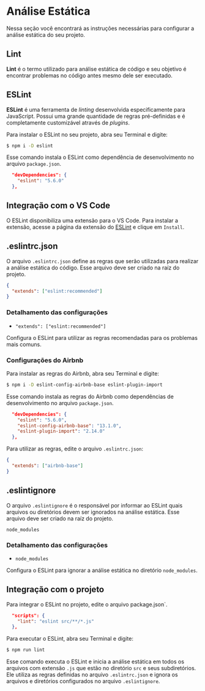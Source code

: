 # Análise Estática

Nessa seção você encontrará as instruções necessárias para configurar a análise estática do seu projeto.

## Lint

**Lint** é o termo utilizado para análise estática de código e seu objetivo é encontrar problemas no código antes mesmo dele ser executado.

## ESLint

**ESLint** é uma ferramenta de _linting_ desenvolvida especificamente para JavaScript. Possui uma grande quantidade de regras pré-definidas e é completamente customizável através de _plugins_.

Para instalar o ESLint no seu projeto, abra seu Terminal e digite:

```bash
$ npm i -D eslint
```

Esse comando instala o ESLint como dependência de desenvolvimento no arquivo `package.json`.

```json
  "devDependencies": {
    "eslint": "5.6.0"
  },
```

## Integração com o VS Code

O ESLint disponibiliza uma extensão para o VS Code. Para instalar a extensão, acesse a página da extensão do [ESLint](https://marketplace.visualstudio.com/items?itemName=dbaeumer.vscode-eslint) e clique em `Install`.

## .eslintrc.json

O arquivo `.eslintrc.json` define as regras que serão utilizadas para realizar a análise estática do código. Esse arquivo deve ser criado na raíz do projeto.

```json
{
  "extends": ["eslint:recommended"]
}
```

### Detalhamento das configurações

- `"extends": ["eslint:recommended"]`

Configura o ESLint para utilizar as regras recomendadas para os problemas mais comuns.

### Configurações do Airbnb

Para instalar as regras do Airbnb, abra seu Terminal e digite:

```bash
$ npm i -D eslint-config-airbnb-base eslint-plugin-import
```

Esse comando instala as regras do Airbnb como dependências de desenvolvimento no arquivo `package.json`.

```json
  "devDependencies": {
    "eslint": "5.6.0",
    "eslint-config-airbnb-base": "13.1.0",
    "eslint-plugin-import": "2.14.0"
  },
```

Para utilizar as regras, edite o arquivo `.eslintrc.json`:

```json
{
  "extends": ["airbnb-base"]
}
```

## .eslintignore

O arquivo `.eslintignore` é o responsável por informar ao ESLint quais arquivos ou diretórios devem ser ignorados na análise estática. Esse arquivo deve ser criado na raíz do projeto.

```properties
node_modules
```

### Detalhamento das configurações

- `node_modules`

Configura o ESLint para ignorar a análise estática no diretório `node_modules`.

## Integração com o projeto

Para integrar o ESLint no projeto, edite o arquivo package.json`.

```json
  "scripts": {
    "lint": "eslint src/**/*.js"
  },
```

Para executar o ESLint, abra seu Terminal e digite:

```bash
$ npm run lint
```

Esse comando executa o ESLint e inicia a análise estática em todos os arquivos com extensão `.js` que estão no diretório `src` e seus subdiretórios. Ele utiliza as regras definidas no arquivo `.eslintrc.json` e ignora os arquivos e diretórios configurados no arquivo `.eslintignore`.
